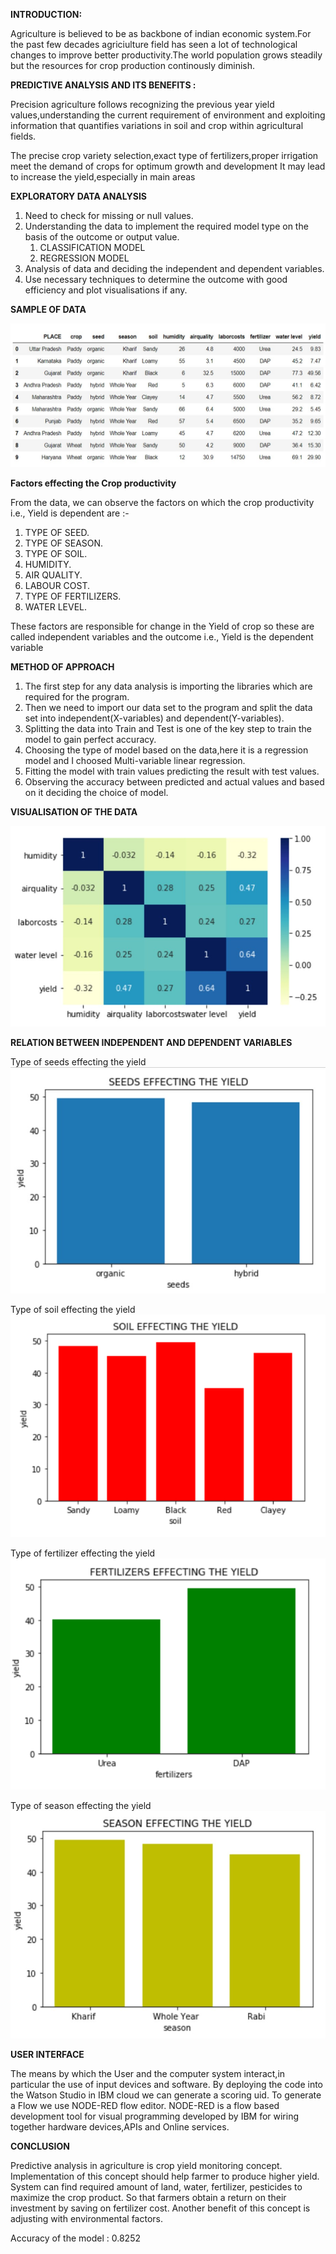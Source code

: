 **INTRODUCTION:**

Agriculture is believed to be as backbone of indian 
economic system.For the past few decades agriciulture 
field has seen a lot of technological changes to improve  better productivity.The world population grows steadily
but the resources for crop production continously 
diminish.

**PREDICTIVE ANALYSIS AND ITS BENEFITS :**

Precision agriculture follows recognizing the previous 
year yield values,understanding the current requirement of environment and exploiting information that quantifies variations in soil and crop within  agricultural fields.

The precise crop variety selection,exact type of 
     fertilizers,proper irrigation meet the demand of crops
     for optimum growth and development
It may lead to increase the yield,especially in main 
     areas

**EXPLORATORY DATA ANALYSIS**

1. Need to check for missing or null values.
2. Understanding the data to implement the required model type  on the basis of the outcome or output value.
	1. CLASSIFICATION MODEL
	2. REGRESSION MODEL
3. Analysis of data and deciding the independent and dependent variables.
4. Use necessary techniques to determine the outcome with good efficiency and plot visualisations if any. 

**SAMPLE OF DATA**

![](https://github.com/tinni2806/Crop-Yield-Predictive-Analysis/blob/master/Snapshots/Capture1.jpg)

**Factors effecting the Crop productivity**

From the data, we can observe the factors on which the crop productivity i.e., Yield is dependent are :-
1. TYPE OF SEED.
2. TYPE OF SEASON.
3. TYPE OF SOIL.
4. HUMIDITY.
5. AIR QUALITY.
6. LABOUR COST.
7. TYPE OF FERTILIZERS.
8. WATER LEVEL.

These factors are responsible for change in the Yield of crop so these are called independent variables and the outcome i.e., Yield is the dependent variable

**METHOD OF APPROACH**

1. The first step for any data analysis is importing the libraries which are required for the program.
2. Then we need to import our data set to the program and split the data set into independent(X-variables) and dependent(Y-variables).
3. Splitting the data into Train and Test is one of the key step to train the model to gain perfect accuracy.
4. Choosing the type of model based on the data,here it is a regression model and I choosed Multi-variable linear regression.
5. Fitting the model with train values predicting the result with test values.
6. Observing the accuracy between predicted and actual values and based on it deciding the choice of model.

**VISUALISATION OF THE DATA**

![](https://github.com/tinni2806/Crop-Yield-Predictive-Analysis/blob/master/Snapshots/Capture2.jpg)

**RELATION BETWEEN INDEPENDENT AND DEPENDENT VARIABLES**

Type of seeds effecting the yield
![](https://github.com/tinni2806/Crop-Yield-Predictive-Analysis/blob/master/Snapshots/Capture3.jpg)

Type of soil effecting the yield
![](https://github.com/tinni2806/Crop-Yield-Predictive-Analysis/blob/master/Snapshots/Capture4.jpg)

Type of fertilizer effecting the yield
![](https://github.com/tinni2806/Crop-Yield-Predictive-Analysis/blob/master/Snapshots/Capture5.jpg)

Type of season effecting the yield
![](https://github.com/tinni2806/Crop-Yield-Predictive-Analysis/blob/master/Snapshots/Capture6.jpg)

**USER INTERFACE**

The means by which the User and the computer system interact,in particular the use of input devices and software.
By deploying the code into the Watson Studio in IBM cloud we can generate a scoring uid.
To generate a Flow we use NODE-RED flow editor.
NODE-RED is a flow based development tool for visual programming developed by IBM for wiring together hardware devices,APIs and Online services.

**CONCLUSION**

Predictive analysis in agriculture is crop yield monitoring concept. Implementation of this concept should help farmer to produce higher yield. System can find required amount of land, water, fertilizer, pesticides to maximize the crop product. So that farmers obtain a return on their investment by saving on fertilizer cost. Another benefit of this concept is adjusting with environmental factors.

Accuracy of the model : 0.8252
